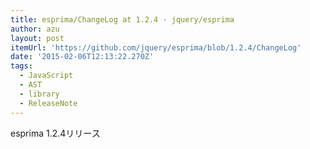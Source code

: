 ```yaml
---
title: esprima/ChangeLog at 1.2.4 · jquery/esprima
author: azu
layout: post
itemUrl: 'https://github.com/jquery/esprima/blob/1.2.4/ChangeLog'
date: '2015-02-06T12:13:22.270Z'
tags:
  - JavaScript
  - AST
  - library
  - ReleaseNote
---
```

esprima 1.2.4リリース

